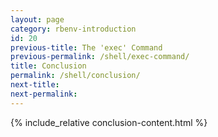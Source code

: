 ```yaml
---
layout: page
category: rbenv-introduction
id: 20
previous-title: The 'exec' Command
previous-permalink: /shell/exec-command/
title: Conclusion
permalink: /shell/conclusion/
next-title:
next-permalink:
---
```


{% include_relative conclusion-content.html %}